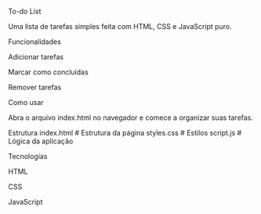 To-do List

Uma lista de tarefas simples feita com HTML, CSS e JavaScript puro.

Funcionalidades

Adicionar tarefas

Marcar como concluídas

Remover tarefas

Como usar

Abra o arquivo index.html no navegador e comece a organizar suas tarefas.

Estrutura
index.html   # Estrutura da página
styles.css   # Estilos
script.js    # Lógica da aplicação

Tecnologias

HTML

CSS

JavaScript
